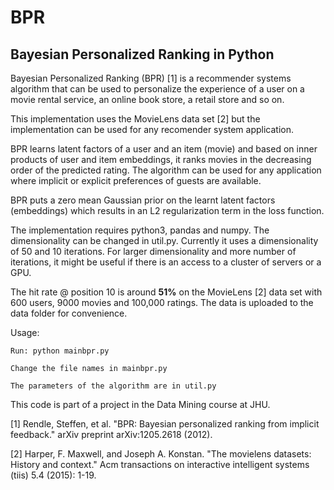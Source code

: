 # BPR
## Bayesian Personalized Ranking in Python

Bayesian Personalized Ranking (BPR) [1] is a recommender systems algorithm that can be used to personalize the experience of a user on a movie rental service, an online book store, a retail store and so on.

This implementation uses the MovieLens data set [2] but the implementation can be used for any recomender system application.

BPR learns latent factors of a user and an item (movie) and based on inner products of user and item embeddings, it ranks movies in the decreasing order of the predicted rating. The algorithm can be used for any application where implicit or explicit preferences of guests are available.

BPR puts a zero mean Gaussian prior on the learnt latent factors (embeddings) which results in an L2 regularization term in the loss function.

The implementation requires python3, pandas and numpy. The dimensionality can be changed in util.py. Currently it uses a dimensionality of 50 and 10 iterations. For larger dimensionality and more number of iterations, it might be useful if there is an access to a cluster of servers or a GPU.

The hit rate @ position 10 is around **51%** on the MovieLens [2] data set with 600 users, 9000 movies and 100,000 ratings. The data is uploaded to the data folder for convenience.

Usage:
  
    Run: python mainbpr.py
  
    Change the file names in mainbpr.py
  
    The parameters of the algorithm are in util.py

This code is part of a project in the Data Mining course at JHU.

[1] Rendle, Steffen, et al. "BPR: Bayesian personalized ranking from implicit feedback." arXiv preprint arXiv:1205.2618 (2012).

[2] Harper, F. Maxwell, and Joseph A. Konstan. "The movielens datasets: History and context." Acm transactions on interactive intelligent systems (tiis) 5.4 (2015): 1-19.
